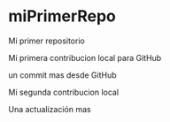 # miPrimerRepo

Mi primer repositorio

Mi primera contribucion local para GitHub

un commit mas desde GitHub

Mi segunda contribucion local

Una actualización mas

